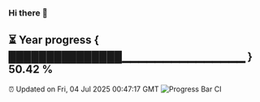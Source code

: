 ### Hi there 👋
⏳ Year progress { ███████████████▁▁▁▁▁▁▁▁▁▁▁▁▁▁▁ } 50.42 %
---
⏰ Updated on Fri, 04 Jul 2025 00:47:17 GMT
![Progress Bar CI](https://github.com/Moyi321/Moyi321/workflows/Progress%20Bar%20CI/badge.svg)
